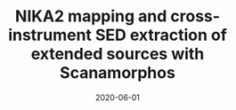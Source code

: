 ---
title: "NIKA2 mapping and cross-instrument SED extraction of extended sources with Scanamorphos"
collection: "publications"
category: "co_procs"
permalink: /publications/2020EPJWC22800024R
link: https://ui.adsabs.harvard.edu/abs/2020EPJWC.22800024R/abstract
date: 2020-06-01
venue: "mm Universe @ NIKA2 - Observing the mm Universe with the NIKA2 Camera"
citation: "Roussel, H., Ponthieu, N., Adam, R., et al. (2020), mm Universe @ NIKA2 - Observing the mm Universe with the NIKA2 Camera, 228, 00024."
---